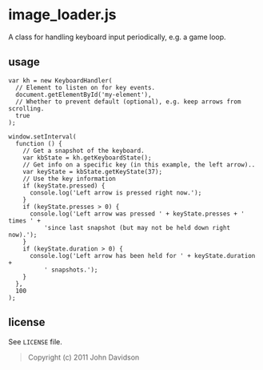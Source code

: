 image_loader.js
=======

A class for handling keyboard input periodically, e.g. a game loop.

usage
-----

    var kh = new KeyboardHandler(
      // Element to listen on for key events.
      document.getElementById('my-element'),
      // Whether to prevent default (optional), e.g. keep arrows from scrolling.
      true
    );

    window.setInterval(
      function () {
        // Get a snapshot of the keyboard.
        var kbState = kh.getKeyboardState();
        // Get info on a specific key (in this example, the left arrow)..
        var keyState = kbState.getKeyState(37);
        // Use the key information
        if (keyState.pressed) {
          console.log('Left arrow is pressed right now.');
        }
        if (keyState.presses > 0) {
          console.log('Left arrow was pressed ' + keyState.presses + ' times ' +
              'since last snapshot (but may not be held down right now).');
        }
        if (keyState.duration > 0) {
          console.log('Left arrow has been held for ' + keyState.duration +
              ' snapshots.');
        }
      },
      100
    );

license
-------

See `LICENSE` file.

> Copyright (c) 2011 John Davidson
